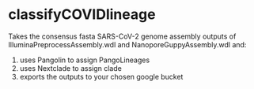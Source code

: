 # classifyCOVIDlineage

Takes the consensus fasta SARS-CoV-2 genome assembly outputs of IlluminaPreprocessAssembly.wdl and NanoporeGuppyAssembly.wdl and:
1. uses Pangolin to assign PangoLineages
2. uses Nextclade to assign clade
3. exports the outputs to your chosen google bucket
